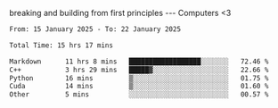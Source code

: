 breaking and building from first principles --- Computers <3

<!--START_SECTION:waka-->

```txt
From: 15 January 2025 - To: 22 January 2025

Total Time: 15 hrs 17 mins

Markdown      11 hrs 8 mins   ██████████████████░░░░░░░   72.46 %
C++           3 hrs 29 mins   █████▓░░░░░░░░░░░░░░░░░░░   22.66 %
Python        16 mins         ▒░░░░░░░░░░░░░░░░░░░░░░░░   01.75 %
Cuda          14 mins         ▒░░░░░░░░░░░░░░░░░░░░░░░░   01.60 %
Other         5 mins          ░░░░░░░░░░░░░░░░░░░░░░░░░   00.57 %
```

<!--END_SECTION:waka-->
